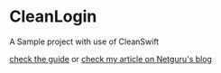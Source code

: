 # CleanLogin

A Sample project with use of CleanSwift

[check the guide](Guide.pdf) or [check my article on Netguru's blog](https://www.netguru.com/blog/clean-swift-ios-architecture-pattern)
